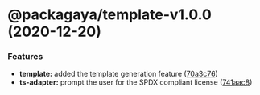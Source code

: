 # @packagaya/template-v1.0.0 (2020-12-20)


### Features

* **template:** added the template generation feature ([70a3c76](https://github.com/Packagaya/Packagaya/commit/70a3c7601ed81a948216f4985968924f199caa52))
* **ts-adapter:** prompt the user for the SPDX compliant license ([741aac8](https://github.com/Packagaya/Packagaya/commit/741aac8f90e426fcd847ed0aee447e26132e0033))
